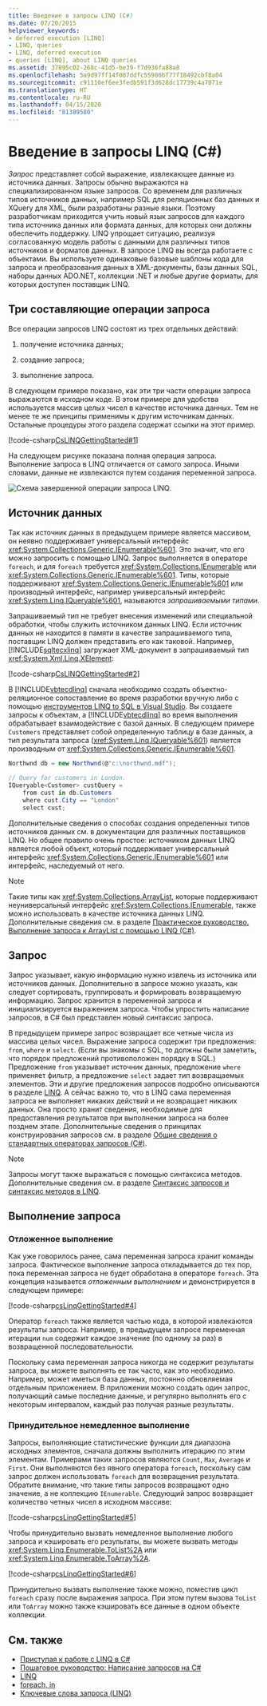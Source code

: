 ```yaml
---
title: Введение в запросы LINQ (C#)
ms.date: 07/20/2015
helpviewer_keywords:
- deferred execution [LINQ]
- LINQ, queries
- LINQ, deferred execution
- queries [LINQ], about LINQ queries
ms.assetid: 37895c02-268c-41d5-be39-f7d936fa88a8
ms.openlocfilehash: 5a9d97ff14f087ddfc55986bf77f18492cbf8a04
ms.sourcegitcommit: c91110ef6ee3fedb591f3d628dc17739c4a7071e
ms.translationtype: HT
ms.contentlocale: ru-RU
ms.lasthandoff: 04/15/2020
ms.locfileid: "81389580"
---
```

# <a name="introduction-to-linq-queries-c"></a>Введение в запросы LINQ (C#)
*Запрос* представляет собой выражение, извлекающее данные из источника данных. Запросы обычно выражаются на специализированном языке запросов. Со временем для различных типов источников данных, например SQL для реляционных баз данных и XQuery для XML, были разработаны разные языки. Поэтому разработчикам приходится учить новый язык запросов для каждого типа источника данных или формата данных, для которых они должны обеспечить поддержку. LINQ упрощает ситуацию, реализуя согласованную модель работы с данными для различных типов источников и форматов данных. В запросе LINQ вы всегда работаете с объектами. Вы используете одинаковые базовые шаблоны кода для запроса и преобразования данных в XML-документы, базы данных SQL, наборы данных ADO.NET, коллекции .NET и любые другие форматы, для которых доступен поставщик LINQ.  
  
## <a name="three-parts-of-a-query-operation"></a>Три составляющие операции запроса  
 Все операции запросов LINQ состоят из трех отдельных действий:  
  
1. получение источника данных;  
  
2. создание запроса;  
  
3. выполнение запроса.  
  
 В следующем примере показано, как эти три части операции запроса выражаются в исходном коде. В этом примере для удобства используется массив целых чисел в качестве источника данных. Тем не менее те же принципы применимы к другим источникам данных. Остальные процедуры этого раздела содержат ссылки на этот пример.  
  
 [!code-csharp[CsLINQGettingStarted#1](~/samples/snippets/csharp/VS_Snippets_VBCSharp/CsLINQGettingStarted/CS/Class1.cs#1)]  
  
 На следующем рисунке показана полная операция запроса. Выполнение запроса в LINQ отличается от самого запроса. Иными словами, данные не извлекаются путем создания переменной запроса.  
  
 ![Схема завершенной операции запроса LINQ.](./media/introduction-to-linq-queries/linq-query-complete-operation.png)  
  
## <a name="the-data-source"></a>Источник данных  
 Так как источник данных в предыдущем примере является массивом, он неявно поддерживает универсальный интерфейс <xref:System.Collections.Generic.IEnumerable%601>. Это значит, что его можно запросить с помощью LINQ. Запрос выполняется в операторе `foreach`, и для `foreach` требуется <xref:System.Collections.IEnumerable> или <xref:System.Collections.Generic.IEnumerable%601>. Типы, которые поддерживают <xref:System.Collections.Generic.IEnumerable%601> или производный интерфейс, например универсальный интерфейс <xref:System.Linq.IQueryable%601>, называются *запрашиваемыми типами*.  
  
 Запрашиваемый тип не требует внесения изменений или специальной обработки, чтобы служить источником данных LINQ. Если источник данных не находится в памяти в качестве запрашиваемого типа, поставщик LINQ должен представить его как таковой. Например, [!INCLUDE[sqltecxlinq](~/includes/sqltecxlinq-md.md)] загружает XML-документ в запрашиваемый тип <xref:System.Xml.Linq.XElement>:  
  
 [!code-csharp[CsLINQGettingStarted#2](~/samples/snippets/csharp/VS_Snippets_VBCSharp/CsLINQGettingStarted/CS/Class1.cs#2)]  
  
 В [!INCLUDE[vbtecdlinq](~/includes/vbtecdlinq-md.md)] сначала необходимо создать объектно-реляционное сопоставление во время разработки вручную либо с помощью [инструментов LINQ to SQL в Visual Studio](/visualstudio/data-tools/linq-to-sql-tools-in-visual-studio2). Вы создаете запросы к объектам, а [!INCLUDE[vbtecdlinq](~/includes/vbtecdlinq-md.md)] во время выполнения обрабатывает взаимодействие с базой данных. В следующем примере `Customers` представляет собой определенную таблицу в базе данных, а тип результата запроса (<xref:System.Linq.IQueryable%601>) является производным от <xref:System.Collections.Generic.IEnumerable%601>.  
  
```csharp  
Northwnd db = new Northwnd(@"c:\northwnd.mdf");  
  
// Query for customers in London.  
IQueryable<Customer> custQuery =  
    from cust in db.Customers  
    where cust.City == "London"  
    select cust;  
```  
  
 Дополнительные сведения о способах создания определенных типов источников данных см. в документации для различных поставщиков LINQ. Но общее правило очень простое: источником данных LINQ является любой объект, который поддерживает универсальный интерфейс <xref:System.Collections.Generic.IEnumerable%601> или интерфейс, наследуемый от него.  
  
> [!NOTE]
> Такие типы как <xref:System.Collections.ArrayList>, которые поддерживают неуниверсальный интерфейс <xref:System.Collections.IEnumerable>, также можно использовать в качестве источника данных LINQ. Дополнительные сведения см. в разделе [Практическое руководство. Выполнение запроса к ArrayList с помощью LINQ (C#)](./how-to-query-an-arraylist-with-linq.md).  
  
## <a name="the-query"></a><a name="query"></a> Запрос  
 Запрос указывает, какую информацию нужно извлечь из источника или источников данных. Дополнительно в запросе можно указать, как следует сортировать, группировать и формировать возвращаемую информацию. Запрос хранится в переменной запроса и инициализируется выражением запроса. Чтобы упростить написание запросов, в C# был представлен новый синтаксис запроса.  
  
 В предыдущем примере запрос возвращает все четные числа из массива целых чисел. Выражение запроса содержит три предложения: `from`, `where` и `select`. (Если вы знакомы с SQL, то должны были заметить, что порядок предложений противоположен порядку в SQL.) Предложение `from` указывает источник данных, предложение `where` применяет фильтр, а предложение `select` задает тип возвращаемых элементов. Эти и другие предложения запросов подробно описываются в разделе [LINQ](../../../linq/index.md). А сейчас важно то, что в LINQ сама переменная запроса не выполняет никаких действий и не возвращает никаких данных. Она просто хранит сведения, необходимые для предоставления результатов при выполнении запроса на более позднем этапе. Дополнительные сведения о принципах конструирования запросов см. в разделе [Общие сведения о стандартных операторах запросов (C#)](./standard-query-operators-overview.md).  
  
> [!NOTE]
> Запросы могут также выражаться с помощью синтаксиса методов. Дополнительные сведения см. в разделе [Синтаксис запросов и синтаксис методов в LINQ](./query-syntax-and-method-syntax-in-linq.md).  
  
## <a name="query-execution"></a>Выполнение запроса  
  
### <a name="deferred-execution"></a>Отложенное выполнение  
 Как уже говорилось ранее, сама переменная запроса хранит команды запроса. Фактическое выполнение запроса откладывается до тех пор, пока переменная запроса не будет обработана в операторе `foreach`. Эта концепция называется *отложенным выполнением* и демонстрируется в следующем примере:  
  
 [!code-csharp[csLinqGettingStarted#4](~/samples/snippets/csharp/VS_Snippets_VBCSharp/CsLINQGettingStarted/CS/Class1.cs#4)]  
  
 Оператор `foreach` также является частью кода, в которой извлекаются результаты запроса. Например, в предыдущем запросе переменная итерации `num` содержит каждое значение (по одному за раз) в возвращенной последовательности.  
  
 Поскольку сама переменная запроса никогда не содержит результаты запроса, вы можете выполнять ее так часто, как это необходимо. Например, может иметься база данных, постоянно обновляемая отдельным приложением. В приложении можно создать один запрос, получающий самые последние данные, и регулярно выполнять его с некоторым интервалом, каждый раз получая разные результаты.  
  
### <a name="forcing-immediate-execution"></a>Принудительное немедленное выполнение  
 Запросы, выполняющие статистические функции для диапазона исходных элементов, сначала должны выполнить итерацию по этим элементам. Примерами таких запросов являются `Count`, `Max`, `Average` и `First`. Они выполняются без явного оператора `foreach`, поскольку сам запрос должен использовать `foreach` для возвращения результата. Обратите внимание, что такие типы запросов возвращают одно значение, а не коллекцию `IEnumerable`. Следующий запрос возвращает количество четных чисел в исходном массиве:  
  
 [!code-csharp[csLinqGettingStarted#5](~/samples/snippets/csharp/VS_Snippets_VBCSharp/CsLINQGettingStarted/CS/Class1.cs#5)]  
  
 Чтобы принудительно вызвать немедленное выполнение любого запроса и кэшировать его результаты, вы можете вызвать методы <xref:System.Linq.Enumerable.ToList%2A> или <xref:System.Linq.Enumerable.ToArray%2A>.  
  
 [!code-csharp[csLinqGettingStarted#6](~/samples/snippets/csharp/VS_Snippets_VBCSharp/CsLINQGettingStarted/CS/Class1.cs#6)]  
  
 Принудительно вызвать выполнение также можно, поместив цикл `foreach` сразу после выражения запроса. При этом путем вызова `ToList` или `ToArray` можно также кэшировать все данные в одном объекте коллекции.  
  
## <a name="see-also"></a>См. также

- [Приступая к работе с LINQ в C#](index.md)
- [Пошаговое руководство: Написание запросов на C#](./walkthrough-writing-queries-linq.md)
- [LINQ](../../../linq/index.md)
- [foreach, in](../../../language-reference/keywords/foreach-in.md)
- [Ключевые слова запроса (LINQ)](../../../language-reference/keywords/query-keywords.md)
